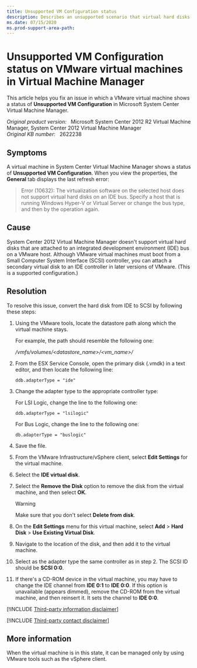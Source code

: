 ```yaml
---
title: Unsupported VM Configuration status
description: Describes an unsupported scenario that virtual hard disks are attached to an IDE bus on a VMware host, and provides a resolution.
ms.date: 07/15/2020
ms.prod-support-area-path: 
---
```

# Unsupported VM Configuration status on VMware virtual machines in Virtual Machine Manager

This article helps you fix an issue in which a VMware virtual machine shows a status of **Unsupported VM Configuration** in Microsoft System Center Virtual Machine Manager.

_Original product version:_ &nbsp; Microsoft System Center 2012 R2 Virtual Machine Manager, System Center 2012 Virtual Machine Manager  
_Original KB number:_ &nbsp; 2622238

## Symptoms  

A virtual machine in System Center Virtual Machine Manager shows a status of **Unsupported VM Configuration**. When you view the properties, the **General** tab displays the last refresh error:

> Error (10632): The virtualization software on the selected host does not support virtual hard disks on an IDE bus. Specify a host that is running Windows Hyper-V or Virtual Server or change the bus type, and then by the operation again.

## Cause

System Center 2012 Virtual Machine Manager doesn't support virtual hard disks that are attached to an integrated development environment (IDE) bus on a VMware host. Although VMware virtual machines must boot from a Small Computer System Interface (SCSI) controller, you can attach a secondary virtual disk to an IDE controller in later versions of VMware. (This is a supported configuration.)

## Resolution

To resolve this issue, convert the hard disk from IDE to SCSI by following these steps:

1. Using the VMware tools, locate the datastore path along which the virtual machine stays.

    For example, the path should resemble the following one:

    */vmfs/volumes/<datastore_name>/<vm_name>/*

2. From the ESX Service Console, open the primary disk (.vmdk) in a text editor, and then locate the following line:

   `ddb.adapterType = "ide"`

3. Change the adapter type to the appropriate controller type:

    For LSI Logic, change the line to the following one:

    `ddb.adapterType = "lsilogic"`

    For Bus Logic, change the line to the following one:

    `db.adapterType = "buslogic"`

4. Save the file.
5. From the VMware Infrastructure/vSphere client, select **Edit Settings** for the virtual machine.
6. Select the **IDE virtual disk**.
7. Select the **Remove the Disk** option to remove the disk from the virtual machine, and then select **OK**.

    > [!WARNING]
    > Make sure that you don't select **Delete from disk**.

8. On the **Edit Settings** menu for this virtual machine, select **Add** > **Hard Disk** > **Use Existing Virtual Disk**.
9. Navigate to the location of the disk, and then add it to the virtual machine.
10. Select as the adapter type the same controller as in step 2. The SCSI ID should be **SCSI 0:0**.
11. If there's a CD-ROM device in the virtual machine, you may have to change the IDE channel from **IDE 0:1** to **IDE 0:0**. If this option is unavailable (appears dimmed), remove the CD-ROM from the virtual machine, and then reinsert it. It sets the channel to **IDE 0:0**.

[!INCLUDE [Third-party information disclaimer](../../includes/third-party-disclaimer.md)]

[!INCLUDE [Third-party contact disclaimer](../../includes/third-party-contact-disclaimer.md)]

## More information

When the virtual machine is in this state, it can be managed only by using VMware tools such as the vSphere client.
